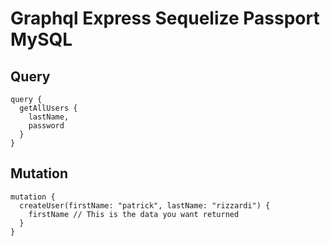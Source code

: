 # Graphql Express Sequelize Passport MySQL

## Query

```
query {
  getAllUsers {
    lastName,
    password
  }
}
```

## Mutation

```
mutation {
  createUser(firstName: "patrick", lastName: "rizzardi") {
    firstName // This is the data you want returned
  }
}
```
